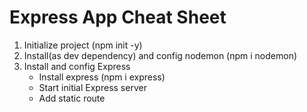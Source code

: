 # Express App Cheat Sheet

1. Initialize project (npm init -y)
2. Install(as dev dependency) and config nodemon (npm i nodemon)
3. Install and config Express
   * Install express (npm i express)
   * Start initial Express server
   * Add static route
